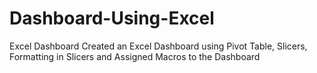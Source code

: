 # Dashboard-Using-Excel
Excel Dashboard
Created an Excel Dashboard using Pivot Table, Slicers, Formatting in Slicers and Assigned Macros to the Dashboard 
